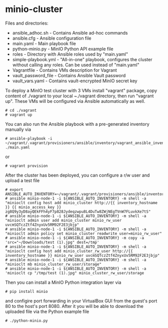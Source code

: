 # minio-cluster

Files and directories:
- ansible_adhoc.sh - Contains Ansible ad-hoc commands
- ansible.cfg - Ansible configuration file
- main.yaml - Main playbook file
- python-minio.py - MinIO Python API example file
- roles - Directory with Ansible roles used by "main.yaml"
- simple-playbook.yml - "All-in-one" playbook, configures the cluster without calling any roles. Can be used instead of "main.yaml"
- Vagrantfile - Contains VMs description for Vagrant
- vault_password_file - Contains Ansible Vault password
- vault_vars.yaml - Contains vault-encrypted MinIO secret key

To deploy a MinIO test cluster with 3 VMs install "vagrant" package, copy content of ./vagrant to your local ~./vagrant directory, then run "vagrant up". These VMs will be configured via Ansible automatically as well.

    # cd ./vagrant
    # vagrant up

You can also run the Ansible playbook with a pre-generated inventory manually via

    # ansible-playbook -i ~/vagrant/.vagrant/provisioners/ansible/inventory/vagrant_ansible_inventory ./main.yaml

or

    # vagrant provision

After the cluster has been deployed, you can configure a r/w user and upload a test file

    # export ANSIBLE_AUTO_INVENTORY=~/vagrant/.vagrant/provisioners/ansible/inventory/vagrant_ansible_inventory
    # ansible minio-node-1 -i ${ANSIBLE_AUTO_INVENTORY} -m shell -a "minioclt config host add minio_cluster http://{{ inventory_hostname }} {{ minio_access_key }} zg8Q9y3yD8ayQEkFFh4yF7p828Jydeqzwpu8L4DuTw8ZWjNEgTVnW7FLuvkXe7tS"
    # ansible minio-node-1 -i ${ANSIBLE_AUTO_INVENTORY} -m shell -a "minioclt admin user add minio_cluster minio_rw_user uvcmSQTczZtf4ZnyxUv5RM92F2E3jbjp"
    # ansible minio-node-1 -i ${ANSIBLE_AUTO_INVENTORY} -m shell -a "minioclt admin policy set minio_cluster readwrite user=minio_rw_user"
    # ansible minio-node-1 -i ${ANSIBLE_AUTO_INVENTORY} -m copy -a 'src="~/Downloads/test (1).jpg" dest=/tmp'
    # ansible minio-node-1 -i ${ANSIBLE_AUTO_INVENTORY} -m shell -a "minioclt config host add minio_cluster_rw_user http://{{ inventory_hostname }} minio_rw_user uvcmSQTczZtf4ZnyxUv5RM92F2E3jbjp"
    # ansible minio-node-1 -i ${ANSIBLE_AUTO_INVENTORY} -m shell -a "minioclt mb minio_cluster_rw_user/storage"
    # ansible minio-node-1 -i ${ANSIBLE_AUTO_INVENTORY} -m shell -a 'minioclt cp "/tmp/test (1).jpg" minio_cluster_rw_user/storage

Then you can install a MinIO Python integration layer via

    # pip install minio

and configire port forwarding in your VirtualBox GUI from the guest's port 80 to the host's port 8080. After it you will be able to download the uploaded file via the Python example file

    # ./python-minio.py
